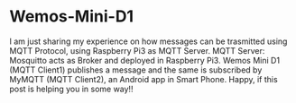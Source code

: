 # Wemos-Mini-D1

I am just sharing my experience on how messages can be trasmitted using MQTT Protocol, using Raspberry Pi3 as MQTT Server.
MQTT Server: Mosquitto acts as Broker and deployed in Raspberry Pi3.
Wemos Mini D1 (MQTT Client1) publishes a message and the same is subscribed by MyMQTT (MQTT Client2), an Android app in Smart Phone. 
Happy, if this post is helping you in some way!!
